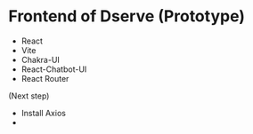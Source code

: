 # Frontend of Dserve (Prototype)

- React
- Vite
- Chakra-UI
- React-Chatbot-UI
- React Router

(Next step)

- Install Axios
- 
